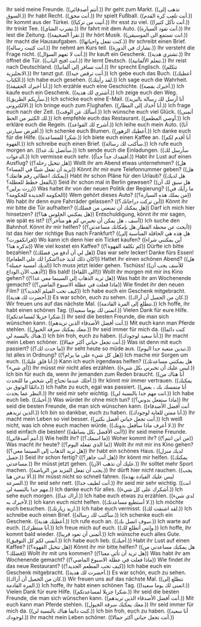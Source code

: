 Ihr seid meine Freunde. ((أنتم أصدقائي.))
Ihr geht zum Markt. ((تذهب إلى السوق.))
Ihr habt Recht. ((أنت محق.))
Ihr spielt Fußball. ((أنت تلعب كرة القدم.))
Ihr kommt aus der Türkei. ((أتيت من تركيا.))
Ihr esst zu viel. ((أنت تأكل كثيرا.))
Ihr trinkt Tee. ((تشرب الشاي.))
Ihr fahrt mit dem Auto. ((أنت تقود السيارة.))
Ihr lest die Zeitung. ((تقرأ الصحيفة.))
Ihr hört Musik. ((انت تستمع الى الموسيقى.))
Ihr macht die Hausaufgaben. ((كنت تفعل واجباتها.))
Ihr schreibt einen Brief. ((انت كتبت رساله.))
Ihr nehmt am Kurs teil. ((تشارك في الدورة.))
Ihr versteht die Frage nicht. ((أنت لا تفهم السؤال.))
Ihr kauft ein Geschenk. ((تشتري هدية.))
Ihr öffnet die Tür. ((انت افتح الباب.))
Ihr lernt Deutsch. ((تتعلم الألمانية.))
Ihr reist nach Deutschland. ((أنت تسافر إلى ألمانيا.))
Ihr sprecht Englisch. ((تتكلم الانجليزية.))
Ihr tanzt gut. ((أنت ترقص جيدا.))
Ich gebe euch das Buch. ((أعطيك الكتاب.))
Ich habe euch gesehen. ((لقد رأيتك.))
Ich sage euch die Wahrheit. ((أنا أخبرك الحقيقة.))
Ich erzähle euch eine Geschichte. ((أخبرك بقصة.))
Ich kaufe euch ein Geschenk. ((أشتري لك هدية.))
Ich zeige euch den Weg. ((سأريكم الطريق.))
Ich schicke euch eine E-Mail. ((أنا أرسل لك رسالة بالبريد الالكتروني.))
Ich bringe euch zum Flughafen. ((أنا آخذك إلى المطار.))
Ich frage euch nach der Zeit. ((أسألك عن الوقت.))
Ich wünsche euch viel Glück. ((أتمنى لك الكثير من الحظ.))
Ich empfehle euch das Restaurant. ((أوصي المطعم.))
Ich erkläre euch die Regeln. ((أشرح لك القواعد.))
Ich leihe euch mein Auto. ((أنا أقترض سيارتي.))
Ich schenke euch Blumen. ((أعطيك الزهور.))
Ich danke euch für die Hilfe. ((شكرا للمساعدة.))
Ich biete euch einen Kaffee an. ((أنا أقدم لكم القهوة.))
Ich schreibe euch einen Brief. ((سأكتب لك رسالة.))
Ich rufe euch morgen an. ((سأتصل بك غدا.))
Ich sende euch die Einladungen. ((سأرسل لك الدعوات.))
Ich vermisse euch sehr. ((أفتقدك جداً جداً.))
Habt ihr Lust auf einen Ausflug? ((هل تتخيل رحلة؟))
Wollt ihr am Abend etwas unternehmen? ((هل تريد أن تفعل شيئًا في المساء؟))
Könnt ihr mir eure Telefonnummer geben? ((هل يمكنك اعطائي رقم هاتفك؟))
Habt ihr schon Pläne für den Urlaub? ((هل لديك بالفعل خطط للعطلة؟))
Seid ihr schon mal in Berlin gewesen? ((هل سبق لك أن زرت برلين؟))
Was haltet ihr von der neuen Politik der Regierung? ((ما رأيك في الحكومة الجديدة للحكومة؟))
Wem gehört dieses Auto? ((من يملك هذه السيارة؟))
Wo habt ihr denn eure Fahrräder gelassen? ((أين تركت دراجاتك؟))
Könnt ihr mir bitte die Tür aufhalten? ((هل يمكنك أن تمنعني من فضلك))
Darf ich mich hier hinsetzen? ((هل يمكنني الجلوس هنا؟))
Entschuldigung, könnt ihr mir sagen, wie spät es ist? ((آسف ، هل يمكن أن تخبرني كم هو متأخر؟))
Ich suche den Bahnhof. Könnt ihr mir helfen? ((أبحث عن محطة القطار.هل بإمكانك مساعدتي؟))
Ist das hier der richtige Bus nach Frankfurt? ((هل هذه هي الحافلة المناسبة إلى فرانكفورت؟))
Wo kann ich denn hier ein Ticket kaufen? ((أين يمكنني شراء تذكرة هنا؟))
Wie viel kostet ein Kaffee? ((كم تكلفة القهوة؟))
Dürfte ich bitte bezahlen? ((هل لي أن أدفع من فضلك))
Das war sehr lecker! Danke fürs Essen! ((كان ذلك لذيذ جدا!شكرا لك علي الطعام!))
Hattet ihr einen schönen Abend? ((هل لديك أمسية جميلة؟))
Ich muss jetzt leider gehen. Tschüss! ((للأسف يجب أن أذهب الآن.الوداع!))
Bis bald! ((الى اللقاء!))
Wollt ihr morgen mit mir ins Kino gehen? ((هل تريد الذهاب إلى السينما معي غدا؟))
Was habt ihr am Wochenende gemacht? ((ماذا فعلت في عطلة الاسبوع الماضي؟))
Wie findet ihr den neuen Film? ((كيف تحب الفيلم الجديد؟))
Ich habe euch ein Geschenk mitgebracht. ((أحضرت لك هدية.))
Es war schön, euch zu sehen. ((كان من الجميل أن أراك.))
Wir freuen uns auf das nächste Mal. ((نتطلع إلى المرة القادمة.))
Ich hoffe, ihr habt einen schönen Tag. ((اتمنى لك يوما سعيدا.))
Vielen Dank für eure Hilfe. ((شكرا جزيلا لمساعدتكم.))
Ihr seid die besten Freunde, die man sich wünschen kann. ((أنت أفضل الأصدقاء الذين تريدهم.))
Mit euch kann man Pferde stehlen. ((معك يمكنك سرقة الخيول.))
Ihr seid immer für mich da. ((كنت دائما هناك بالنسبة لي.))
Ich bin froh, euch zu haben. ((أنا سعيد لوجودك.))
Ihr macht mein Leben schöner. ((أنت تجعل حياتي أكثر جمالا.))
Was ist denn mit euch passiert? ((ما حدث لك؟))
Ihr seht heute so müde aus. ((تبدين متعبة جدا اليوم.))
Ist alles in Ordnung? ((هل كل شيء على ما يرام؟))
Ich mache mir Sorgen um euch. ((أنا قلق عليك.))
Kann ich euch irgendwas helfen? ((هل يمكنني مساعدتك أي شيء؟))
Ihr müsst mir nicht alles erzählen. ((ليس عليك أن تخبرني بكل شيء.))
Ich bin für euch da, wenn ihr jemanden zum Reden braucht. ((أنا هناك من أجلك عندما تحتاج إلى شخص ما للتحدث.))
Ihr könnt mir immer vertrauen. ((يمكنك دائمًا الوثوق بي.))
Ich halte zu euch, egal was passiert. ((أنا متمسك بك ، بغض النظر عما يحدث.))
Ihr seid mir sehr wichtig. ((انت مهم جدا بالنسبة لي.))
Ich habe euch lieb. ((أحبك.))
Was würdet ihr ohne mich tun? ((ماذا ستفعل بدوني؟))
Ihr seid die besten Freunde, die man sich wünschen kann. ((أنت أفضل الأصدقاء الذين تريدهم.))
Ich bin so dankbar, euch zu haben. ((أنا ممتن للغاية لوجودك.))
Ihr macht mein Leben so viel besser. ((أنت تجعل حياتي أفضل بكثير.))
Ich weiß nicht, was ich ohne euch machen würde. ((لا أعرف ماذا سأفعل بدونك.))
Ihr seid einfach die besten! ((أنت الأفضل بكل بساطة!))
Ihr seid meine Freunde. ((أنتم أصدقائي.))
Wie heißt ihr? ((ما اسمك؟))
Woher kommt ihr? ((من اين انتم؟))
Was macht ihr heute? ((ما الذي تفعله اليوم؟))
Wollt ihr mit mir ins Kino gehen? ((هل تريد الذهاب إلى السينما معي؟))
Ihr habt ein schönes Haus. ((لديك منزل جميل.))
Seid ihr schon fertig? ((هل أنت جاهز؟))
Ihr könnt mir helfen. ((يمكنك مساعدتي.))
Ihr müsst jetzt gehen. ((عليك أن تذهب الآن.))
Ihr solltet mehr Sport machen. ((يجب أن تفعل المزيد من الرياضة.))
Ihr dürft hier nicht rauchen. ((يجب ألا تدخن هنا.))
Ihr müsst nicht so schnell fahren. ((ليس عليك القيادة بهذه السرعة.))
Ihr seid sehr nett. ((أنت لطيف جدا.))
Ihr seid mir sehr wichtig. ((انت مهم جدا بالنسبة لي.))
Ich danke euch für alles. ((أشكرك على كل شيء.))
Ich sehe euch morgen. ((أراك غدا.))
Ich habe euch etwas zu erzählen. ((لدي شيء لأخبرك به.))
Ich kann euch nicht helfen. ((لا أستطيع مساعدتك.))
Ich möchte euch besuchen. ((اريد زيارتك.))
Ich habe euch vermisst. ((لقد اشتقت لك.))
Ich schreibe euch einen Brief. ((سأكتب لك رسالة.))
Ich schenke euch ein Geschenk. ((أعطيك هدية.))
Ich rufe euch an. ((سوف اتصل بك.))
Ich warte auf euch. ((أنا منتظرك.))
Ich freue mich auf euch. ((وإنني أتطلع لك.))
Ich hoffe, ihr kommt bald wieder. ((أتمنى أن تعود قريبا.))
Ich wünsche euch alles Gute. ((أتمنى لكم كل التوفيق.))
Ich habe euch lieb. ((أحبك.))
Habt ihr Lust auf einen Kaffee? ((هل تتخيل القهوة؟))
Könnt ihr mir bitte helfen? ((هل يمكنك مساعدتي من فضلك؟))
Wollt ihr mit uns kommen? ((هل تريد أن تأتي معنا؟))
Was habt ihr am Wochenende gemacht? ((ماذا فعلت في عطلة الاسبوع الماضي؟))
Wie findet ihr das neue Restaurant? ((كيف تحب المطعم الجديد؟))
Ich habe euch ein Geschenk mitgebracht. ((أحضرت لك هدية.))
Es war schön, euch zu sehen. ((كان من الجميل أن أراك.))
Wir freuen uns auf das nächste Mal. ((نتطلع إلى المرة القادمة.))
Ich hoffe, ihr habt einen schönen Tag. ((اتمنى لك يوما سعيدا.))
Vielen Dank für eure Hilfe. ((شكرا جزيلا لمساعدتكم.))
Ihr seid die besten Freunde, die man sich wünschen kann. ((أنت أفضل الأصدقاء الذين تريدهم.))
Mit euch kann man Pferde stehlen. ((معك يمكنك سرقة الخيول.))
Ihr seid immer für mich da. ((كنت دائما هناك بالنسبة لي.))
Ich bin froh, euch zu haben. ((أنا سعيد لوجودك.))
Ihr macht mein Leben schöner. ((أنت تجعل حياتي أكثر جمالا.))
